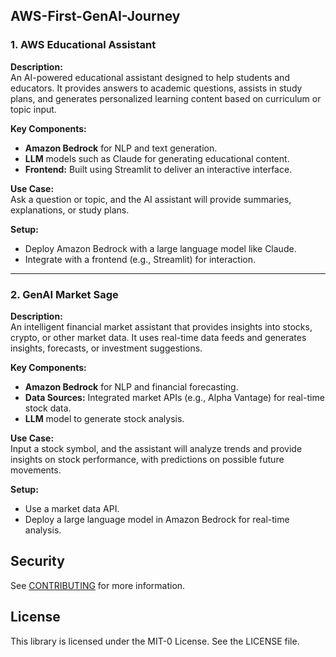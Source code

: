 ## AWS-First-GenAI-Journey

### **1. AWS Educational Assistant**
**Description:**  
An AI-powered educational assistant designed to help students and educators. It provides answers to academic questions, assists in study plans, and generates personalized learning content based on curriculum or topic input.

**Key Components:**
- **Amazon Bedrock** for NLP and text generation.
- **LLM** models such as Claude for generating educational content.
- **Frontend:** Built using Streamlit to deliver an interactive interface.

**Use Case:**  
Ask a question or topic, and the AI assistant will provide summaries, explanations, or study plans.

**Setup:**
- Deploy Amazon Bedrock with a large language model like Claude.
- Integrate with a frontend (e.g., Streamlit) for interaction.

---

### **2. GenAI Market Sage**
**Description:**  
An intelligent financial market assistant that provides insights into stocks, crypto, or other market data. It uses real-time data feeds and generates insights, forecasts, or investment suggestions.

**Key Components:**
- **Amazon Bedrock** for NLP and financial forecasting.
- **Data Sources:** Integrated market APIs (e.g., Alpha Vantage) for real-time stock data.
- **LLM** model to generate stock analysis.

**Use Case:**  
Input a stock symbol, and the assistant will analyze trends and provide insights on stock performance, with predictions on possible future movements.

**Setup:**
- Use a market data API.
- Deploy a large language model in Amazon Bedrock for real-time analysis.

## Security

See [CONTRIBUTING](CONTRIBUTING.md#security-issue-notifications) for more information.

## License

This library is licensed under the MIT-0 License. See the LICENSE file.



